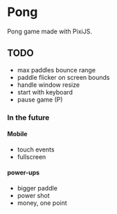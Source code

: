 # Pong

Pong game made with PixiJS.

## TODO

- max paddles bounce range
- paddle flicker on screen bounds
- handle window resize
- start with keyboard
- pause game (P)

### In the future

#### Mobile
- touch events
- fullscreen

#### power-ups
- bigger paddle
- power shot
- money, one point
